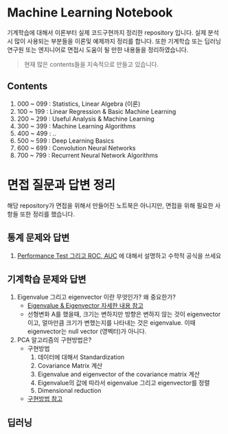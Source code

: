 # Machine Learning Notebook
기계학습에 대해서 이론부터 실제 코드구현까지 정리한 repository 입니다.
실제 분석시 많이 사용되는 부분들을 이론및 예제까지 정리를 합니다. 
또한 기계학습 또는 딥러닝 연구원 또는 엔지니어로 면접시 도움이 될 만한 내용들을 정리하였습니다. 

> 현재 많은 contents들을 지속적으로 만들고 있습니다. 



## Contents

1. 000 ~ 099 : Statistics, Linear Algebra (이론)
2. 100 ~ 199 : Linear Regression & Basic Machine Learning
3. 200 ~ 299 : Useful Analysis & Machine Learning 
4. 300 ~ 399 : Machine Learning Algorithms
5. 400 ~ 499 : ..
6. 500 ~ 599 : Deep Learning Basics
7. 600 ~ 699 : Convolution Neural Networks
8. 700 ~ 799 : Recurrent Neural Network Algorithms



# 면접 질문과 답변 정리

해당 repository가 면접을 위해서 만들어진 노트북은 아니지만, 면접을 위해 필요한 사항들 또한 정리를 했습니다. 

## 통계 문제와 답변

1. [Performance Test 그리고 ROC, AUC](blob/master/001%20Performance%20Test%20(ROC%2C%20AUC%2C%20Confusion%20Matrix)/performance%20test.ipynb) 에 대해서 설명하고 수학적 공식을 쓰세요



## 기계학습 문제와 답변

1. Eigenvalue 그리고 eigenvector 이란 무엇인가? 왜 중요한가?
   - [Eigenvalue & Eigenvector 자세한 내용 참고](blob/master/170%20Eigenvalue%20and%20Eigenvector/Eigenvalue%20and%20Eigenvector.ipynb)
   - 선형변화 A를 했을때, 크기는 변하지만 방향은 변하지 않는 것이 eigenvector이고, 얼마만큼 크기가 변했는지를 나타내는 것은 eigenvalue. 이때 eigenvector는 null vector (영벡터)가 아니다.
2. PCA 알고리즘의 구현방법은?
   - 구현방법
     1. 데이터에 대해서 Standardization
     2. Covariance Matrix 계산
     3. Eigenvalue and eigenvector of the covariance matrix 계산
     4. Eigenvalue의 값에 따라서 eigenvalue 그리고 eigenvector를 정렬
     5. Dimensional reduction
   - [구현방법 참고](blob/master/210%20Principle%20Component%20Analysis%20(PCA)/Extracting%20PCA.ipynb)



## 딥러닝

